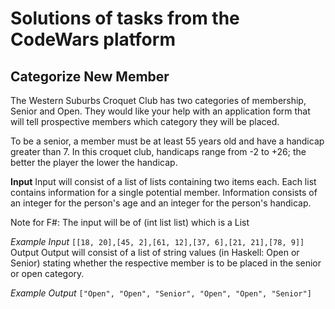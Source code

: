 # Solutions of tasks from the CodeWars platform

## Categorize New Member

The Western Suburbs Croquet Club has two categories of membership, Senior and Open. They would like your help with an application form that will tell prospective members which category they will be placed.

To be a senior, a member must be at least 55 years old and have a handicap greater than 7. In this croquet club, handicaps range from -2 to +26; the better the player the lower the handicap.

**Input**
Input will consist of a list of lists containing two items each. Each list contains information for a single potential member. Information consists of an integer for the person's age and an integer for the person's handicap.

Note for F#: The input will be of (int list list) which is a List<List>

*Example Input*
`[[18, 20],[45, 2],[61, 12],[37, 6],[21, 21],[78, 9]]`
Output
Output will consist of a list of string values (in Haskell: Open or Senior) stating whether the respective member is to be placed in the senior or open category.

*Example Output*
`["Open", "Open", "Senior", "Open", "Open", "Senior"]`
